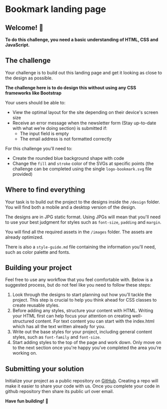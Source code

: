 # Bookmark landing page

## Welcome! 👋

**To do this challenge, you need a basic understanding of HTML, CSS and JavaScript.**

## The challenge

Your challenge is to build out this landing page and get it looking as close to the design as possible. 

**The challenge here is to do design this without using any CSS frameworks like Bootstrap**


Your users should be able to:

- View the optimal layout for the site depending on their device's screen size
- Receive an error message when the newsletter form (Stay up-to-date with what we’re doing section) is submitted if:
  - The input field is empty
  - The email address is not formatted correctly

For this challenge you'll need to:

- Create the rounded blue background shape with code
- Change the `fill` and `stroke` color of the SVGs at specific points (the challenge can be completed using the single `logo-bookmark.svg` file provided)

## Where to find everything

Your task is to build out the project to the designs inside the `/design` folder. You will find both a mobile and a desktop version of the design. 

The designs are in JPG static format. Using JPGs will mean that you'll need to use your best judgment for styles such as `font-size`, `padding` and `margin`. 

You will find all the required assets in the `/images` folder. The assets are already optimized.

There is also a `style-guide.md` file containing the information you'll need, such as color palette and fonts.

## Building your project

Feel free to use any workflow that you feel comfortable with. Below is a suggested process, but do not feel like you need to follow these steps:


1. Look through the designs to start planning out how you'll tackle the project. This step is crucial to help you think ahead for CSS classes to create reusable styles.
2. Before adding any styles, structure your content with HTML. Writing your HTML first can help focus your attention on creating well-structured content. For text content you can start with the index.html which has all the text written already for you.
3. Write out the base styles for your project, including general content styles, such as `font-family` and `font-size`.
4. Start adding styles to the top of the page and work down. Only move on to the next section once you're happy you've completed the area you're working on.

## Submitting your solution

Initialize your project as a public repository on [GitHub](https://github.com/). Creating a repo will make it easier to share your code with us. Once you complete your code in github repository then share its public url over email.

**Have fun building!** 🚀
